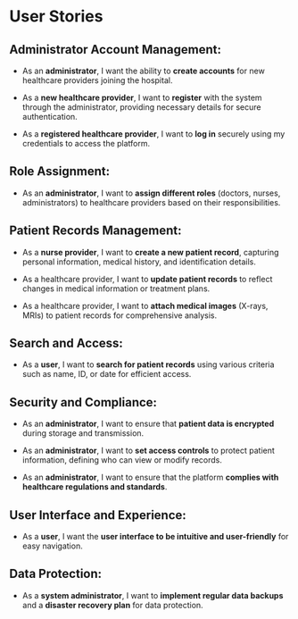 # User Stories

## Administrator Account Management:

- As an **administrator**, I want the ability to **create accounts** for new healthcare providers joining the hospital.

- As a **new healthcare provider**, I want to **register** with the system through the administrator, providing necessary details for secure authentication.

- As a **registered healthcare provider**, I want to **log in** securely using my credentials to access the platform.

## Role Assignment:

- As an **administrator**, I want to **assign different roles** (doctors, nurses, administrators) to healthcare providers based on their responsibilities.

## Patient Records Management:

- As a **nurse provider**, I want to **create a new patient record**, capturing personal information, medical history, and identification details.

- As a healthcare provider, I want to **update patient records** to reflect changes in medical information or treatment plans.

- As a healthcare provider, I want to **attach medical images** (X-rays, MRIs) to patient records for comprehensive analysis.

## Search and Access:

- As a **user**, I want to **search for patient records** using various criteria such as name, ID, or date for efficient access.

## Security and Compliance:

- As an **administrator**, I want to ensure that **patient data is encrypted** during storage and transmission.

- As an **administrator**, I want to **set access controls** to protect patient information, defining who can view or modify records.

- As an **administrator**, I want to ensure that the platform **complies with healthcare regulations and standards**.

## User Interface and Experience:

- As a **user**, I want the **user interface to be intuitive and user-friendly** for easy navigation.

## Data Protection:

- As a **system administrator**, I want to **implement regular data backups** and a **disaster recovery plan** for data protection.

